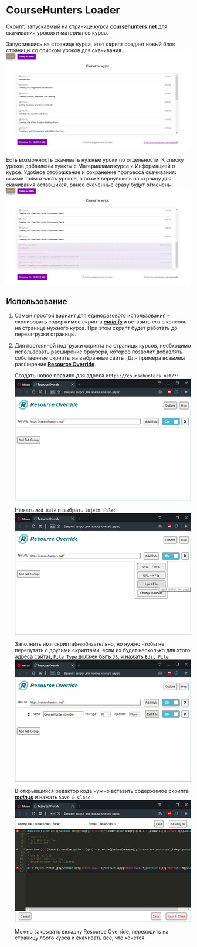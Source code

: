 # CourseHunters Loader
Скрипт, запускаемый на странице курса [**coursehunters.net**](https://coursehunters.net) для скачивания уроков и материалов курса.


Запустившись на странице курса, этот скрипт создает новый блок страницы со списком уроков для скачивания. 
![Интерфейс загрузчика](./docs-img/1.png "Интерфейс загрузчика")

Есть возможность скачивать нужные уроки по отдельности. К списку уроков добавлены пункты с Материалами курса и Информацией о курсе. Удобное отображение и сохранение прогресса скачивания: скачав только часть уроков, а позже вернувшись на стрницу для скачивания оставшихся, ранее скаченные сразу будут отмечены.
![Отображение ранее скаченных уроков](./docs-img/2.png "Отображение ранее скаченных уроков")

## Использование
1. Самый простой вариант для единоразового использования - скопировать содержимое скрипта [***main.js***](https://raw.githubusercontent.com/neyasbltb88/coursehunters-loader-v2/master/build/main.js) и вставить его в консоль на странице нужного курса. При этом скрипт будет работать до перезагрузки страницы.

2. Для постоянной подгрузки скрипта на страницы курсов, необходимо использовать расширение браузера, которое позволит добавлять собственные скрипты на выбранные сайты. Для примера возьмем расширение [**Resource Override**](https://chrome.google.com/webstore/detail/resource-override/pkoacgokdfckfpndoffpifphamojphii?hl=ru).

    Создать новое правило для адреса `https://coursehunters.net/*`:
    ![Создаем новое правило для адреса](./docs-img/3.png "Создаем новое правило для адреса")

    Нажать `Add Rule` и выбрать `Inject File`:
    ![Inject File](./docs-img/4.png "Inject File")

    Заполнить имя скрипта(необязательно, но нужно чтобы не перепутать с другими скриптами, если их будет несколько для этого адреса сайта), `File Type` должен быть `JS`, и нажать `Edit File`:
    ![Подготовка правила](./docs-img/5.png "Подготовка правила")

    В открывшийся редактор кода нужно вставить содержимое скрипта [***main.js***](https://raw.githubusercontent.com/neyasbltb88/coursehunters-loader-v2/master/build/main.js) и нажать `Save & Close`:
    ![Вставка скрипта](./docs-img/6.png "Вставка скрипта")

    Можно закрывать вкладку Resource Override, переходить на страницу лбого курса и скачивать все, что хочется.


